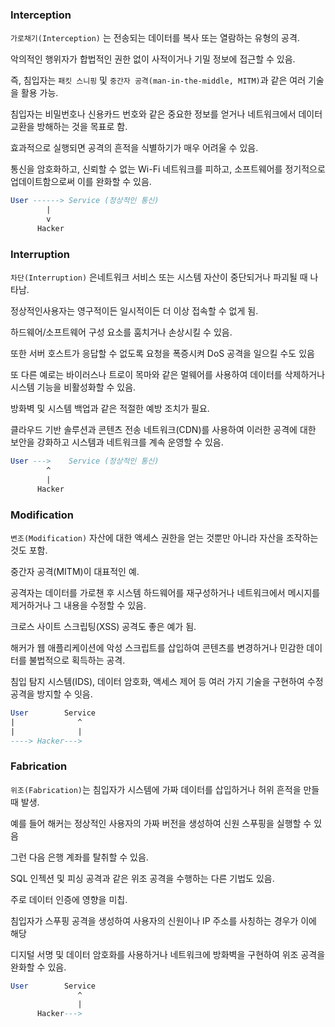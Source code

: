 
### Interception

`가로채기(Interception)` 는 전송되는 데이터를 복사 또는 열람하는 유형의 공격.

악의적인 행위자가 합법적인 권한 없이 사적이거나 기밀 정보에 접근할 수 있음. 

즉, 침입자는 `패킷 스니핑` 및 `중간자 공격(man-in-the-middle, MITM)`과 같은 여러 기술을 활용 가능.

침입자는 비밀번호나 신용카드 번호와 같은 중요한 정보를 얻거나 네트워크에서 데이터 교환을 방해하는 것을 목표로 함. 

효과적으로 실행되면 공격의 흔적을 식별하기가 매우 어려울 수 있음.

통신을 암호화하고, 신뢰할 수 없는 Wi-Fi 네트워크를 피하고, 소프트웨어를 정기적으로 업데이트함으로써 이를 완화할 수 있음.

```sql
User ------> Service (정상적인 통신)
	    | 
	    v
      Hacker 
```

### Interruption

`차단(Interruption)` 은네트워크 서비스 또는 시스템 자산이 중단되거나 파괴될 때 나타남.

정상적인사용자는 영구적이든 일시적이든 더 이상 접속할 수 없게 됨.

하드웨어/소프트웨어 구성 요소를 훔치거나 손상시킬 수 있음. 

또한 서버 호스트가 응답할 수 없도록 요청을 폭증시켜 DoS 공격을 일으킬 수도 있음 

또 다른 예로는 바이러스나 트로이 목마와 같은 멀웨어를 사용하여 데이터를 삭제하거나 시스템 기능을 비활성화할 수 있음.

방화벽 및 시스템 백업과 같은 적절한 예방 조치가 필요. 

클라우드 기반 솔루션과 콘텐츠 전송 네트워크(CDN)를 사용하여 이러한 공격에 대한 보안을 강화하고 시스템과 네트워크를 계속 운영할 수 있음.

```sql
User --->    Service (정상적인 통신)
	    ^
	    | 
      Hacker 
```

### Modification

`변조(Modification)` 자산에 대한 액세스 권한을 얻는 것뿐만 아니라 자산을 조작하는 것도 포함.

중간자 공격(MITM)이 대표적인 예. 

공격자는 데이터를 가로챈 후 시스템 하드웨어를 재구성하거나 네트워크에서 메시지를 제거하거나 그 내용을 수정할 수 있음. 

크로스 사이트 스크립팅(XSS) 공격도 좋은 예가 됨.

해커가 웹 애플리케이션에 악성 스크립트를 삽입하여 콘텐츠를 변경하거나 민감한 데이터를 불법적으로 획득하는 공격.
 
침입 탐지 시스템(IDS), 데이터 암호화, 액세스 제어 등 여러 가지 기술을 구현하여 수정 공격을 방지할 수 잇음.

```sql
User        Service 
|	           ^
|	           | 
----> Hacker---> 
```

### Fabrication

`위조(Fabrication)`는 침입자가 시스템에 가짜 데이터를 삽입하거나 허위 흔적을 만들 때 발생.

예를 들어 해커는 정상적인 사용자의 가짜 버전을 생성하여 신원 스푸핑을 실행할 수 있음 

그런 다음 은행 계좌를 탈취할 수 있음.

SQL 인젝션 및 피싱 공격과 같은 위조 공격을 수행하는 다른 기법도 있음.

주로 데이터 인증에 영향을 미칩. 

침입자가 스푸핑 공격을 생성하여 사용자의 신원이나 IP 주소를 사칭하는 경우가 이에 해당

디지털 서명 및 데이터 암호화를 사용하거나 네트워크에 방화벽을 구현하여 위조 공격을 완화할 수 있음.

```sql
User        Service 
	           ^
	           | 
      Hacker---> 
```

